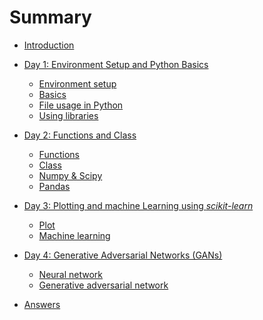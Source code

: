 # Summary

* [Introduction](README.md)

* [Day 1: Environment Setup and Python Basics]()
  * [Environment setup](./markdown/setup.md)
  * [Basics](./markdown/basic.md)
  * [File usage in Python](./markdown/file.md)
  * [Using libraries](./markdown/library.md)

* [Day 2: Functions and Class]()
  * [Functions](./markdown/function.md)
  * [Class](./markdown/class.md)
  * [Numpy & Scipy](./markdown/numpy.md)
  * [Pandas](./markdown/pandas.md)

* [Day 3: Plotting and machine Learning using *scikit-learn*]()
  * [Plot](./markdown/plot.md)
  * [Machine learning](./markdown/machine_learning.md)

* [Day 4: Generative Adversarial Networks (GANs)]()
  * [Neural network](./markdown/neural_network.md)
  * [Generative adversarial network](./markdown/gan.md)

* [Answers](./markdown/answer.md)